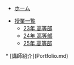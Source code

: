 <!-- _navbar.md -->
<!-- ![Logo](https://yourdomain/logo.png ':height=30')  -->
* [ホーム](README.md)
<ul class="nav-dropdown">
  <li>
    <a href="#">授業一覧</a>
    <ul>
      <li><a href="Curriculum2023.md">23年 高等部</a></li>
      <li><a href="Curriculum2024.md">24年 高等部</a></li>
      <li><a href="Curriculum2025.md">25年 高等部</a></li>
    </ul>
  </li>
</ul>
* [講師紹介](Portfolio.md)